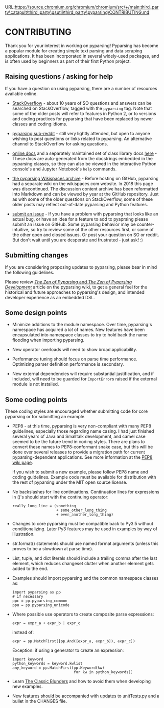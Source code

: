 URL:https://source.chromium.org/chromium/chromium/src/+/main:third_party\catapult\third_party\gsutil\third_party\pyparsing\CONTRIBUTING.md
# CONTRIBUTING

Thank you for your interest in working on pyparsing! Pyparsing has become a popular module for creating simple
text parsing and data scraping applications. It has been incorporated in several widely-used packages, and is
often used by beginners as part of their first Python project.

## Raising questions / asking for help

If you have a question on using pyparsing, there are a number of resources available online.

- [StackOverflow](https://stackoverflow.com/questions/tagged/pyparsing) - about 10 years of SO questions and answers
  can be searched on StackOverflow, tagged with the `pyparsing` tag. Note that some of the older posts will refer
  to features in Python 2, or to versions and coding practices for pyparsing that have been replaced by newer classes
  and coding idioms.

- [pyparsing sub-reddit](https://www.reddit.com/r/pyparsing/) - still very lightly attended, but open to anyone
  wishing to post questions or links related to pyparsing. An alternative channel to StackOverflow for asking
  questions.

- [online docs](https://pyparsing-docs.readthedocs.io/en/latest/index.html) and a separately maintained set of class
  library docs [here](https://pyparsing-doc.neocities.org/) - These docs are auto-generated from the docstrings
  embedded in the pyparsing classes, so they can also be viewed in the interactive Python console's and Jupyter
  Notebook's `help` commands.

- [the pyparsing Wikispaces archive](https://github.com/pyparsing/wikispaces_archive) - Before hosting on GitHub,
  pyparsing had a separate wiki on the wikispaces.com website. In 2018 this page was discontinued. The discussion
  content archive has been reformatted into Markdown and can be viewed by year at the GitHub repository. Just as
  with some of the older questions on StackOverflow, some of these older posts may reflect out-of-date pyparsing
  and Python features.

- [submit an issue](https://github.com/pyparsing/pyparsing/issues) - If you have a problem with pyparsing that looks
  like an actual bug, or have an idea for a feature to add to pyaprsing please submit an issue on GitHub. Some
  pyparsing behavior may be counter-intuitive, so try to review some of the other resources first, or some of the
  other open and closed issues. Or post your question on SO or reddit. But don't wait until you are desperate and
  frustrated - just ask! :)


## Submitting changes

If you are considering proposing updates to pyparsing, please bear in mind the following guidelines.

Please review [_The Zen of Pyparsing_ and _The Zen of Pyparsing 
Development_](https://github.com/pyparsing/pyparsing/wiki/Zen) 
article on the pyparsing wiki, to get a general feel for the historical and future approaches to pyparsing's 
design, and intended developer experience as an embedded DSL.

## Some design points

- Minimize additions to the module namespace. Over time, pyparsing's namespace has acquired a *lot* of names. 
  New features have been encapsulated into namespace classes to try to hold back the name flooding when importing 
  pyparsing.

- New operator overloads will need to show broad applicability.

- Performance tuning should focus on parse time performance. Optimizing parser definition performance is secondary.

- New external dependencies will require substantial justification, and if included, will need to be guarded for 
  `ImportError`s raised if the external module is not installed.

## Some coding points

These coding styles are encouraged whether submitting code for core pyparsing or for submitting an example.

- PEP8 - at this time, pyparsing is very non-compliant with many PEP8 guidelines, especially those regarding
  name casing. I had just finished several years of Java and Smalltalk development, and camel case seemed to be the
  future trend in coding styles. There are plans to convert these names to PEP8-conformant snake case, but this will
  be done over several releases to provide a migration path for current pyparsing-dependent applications. See more
  information at the [PEP8 wiki page](https://github.com/pyparsing/pyparsing/wiki/PEP-8-planning).
  
  If you wish to submit a new example, please follow PEP8 name and coding guidelines. Example code must be available
  for distribution with the rest of pyparsing under the MIT open source license.

- No backslashes for line continuations.
  Continuation lines for expressions in ()'s should start with the continuing operator:

      really_long_line = (something
                          + some_other_long_thing
                          + even_another_long_thing)

- Changes to core pyparsing must be compatible back to Py3.5 without conditionalizing. Later Py3 features may be
  used in examples by way of illustration.

- str.format() statements should use named format arguments (unless this proves to be a slowdown at parse time).

- List, tuple, and dict literals should include a trailing comma after the last element, which reduces changeset 
  clutter when another element gets added to the end.

- Examples should import pyparsing and the common namespace classes as:

      import pyparsing as pp
      # if necessary
      ppc = pp.pyparsing_common
      ppu = pp.pyparsing_unicode

- Where possible use operators to create composite parse expressions:

      expr = expr_a + expr_b | expr_c
      
  instead of:
  
      expr = pp.MatchFirst([pp.And([expr_a, expr_b]), expr_c])

  Exception: if using a generator to create an expression:
  
      import keyword
      python_keywords = keyword.kwlist
      any_keyword = pp.MatchFirst(pp.Keyword(kw) 
                                  for kw in python_keywords))

- Learn [The Classic Blunders](https://github.com/pyparsing/pyparsing/wiki/The-Classic-Blunders) and 
  how to avoid them when developing new examples.

- New features should be accompanied with updates to unitTests.py and a bullet in the CHANGES file.
